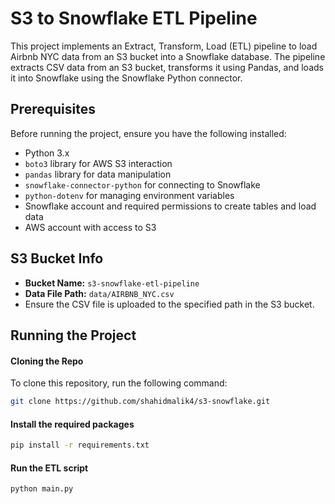 # S3 to Snowflake ETL Pipeline

This project implements an Extract, Transform, Load (ETL) pipeline to load Airbnb NYC data from an S3 bucket into a Snowflake database. The pipeline extracts CSV data from an S3 bucket, transforms it using Pandas, and loads it into Snowflake using the Snowflake Python connector.

## Prerequisites

Before running the project, ensure you have the following installed:

- Python 3.x
- `boto3` library for AWS S3 interaction
- `pandas` library for data manipulation
- `snowflake-connector-python` for connecting to Snowflake
- `python-dotenv` for managing environment variables
- Snowflake account and required permissions to create tables and load data
- AWS account with access to S3

## S3 Bucket Info
- **Bucket Name:** `s3-snowflake-etl-pipeline`
- **Data File Path:** `data/AIRBNB_NYC.csv`
- Ensure the CSV file is uploaded to the specified path in the S3 bucket.

## Running the Project

#### Cloning the Repo
To clone this repository, run the following command:
```bash
git clone https://github.com/shahidmalik4/s3-snowflake.git
```

#### Install the required packages
```bash
pip install -r requirements.txt
```

#### Run the ETL script
```bash
python main.py
```
